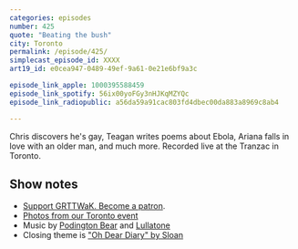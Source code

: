 ```yaml
---
categories: episodes
number: 425
quote: "Beating the bush"
city: Toronto
permalink: /episode/425/
simplecast_episode_id: XXXX
art19_id: e0cea947-0489-49ef-9a61-0e21e6bf9a3c

episode_link_apple: 1000395588459
episode_link_spotify: 56ix00yoFGy3nHJKqMZYQc
episode_link_radiopublic: a56da59a91cac803fd4dbec00da883a8969c8ab4

---
```


Chris discovers he's gay, Teagan writes poems about Ebola, Ariana falls in love with an older man, and much more. Recorded live at the Tranzac in Toronto.

## Show notes
* [Support GRTTWaK. Become a patron](https://grownupsreadthingstheywroteaskids.com/support/?utm_source=podcast&utm_medium=referral&utm_campaign=425).
* [Photos from our Toronto event](https://www.facebook.com/media/set/?set=a.10155215362748600.1073741904.121054468599&type=1&l=529e94b77d)
* Music by [Podington Bear](https://geo.itunes.apple.com/us/artist/podington-bear/id250459572?at=10lR7u&mt=1&app=music) and [Lullatone](https://geo.itunes.apple.com/us/artist/lullatone/id34467705?at=10lR7u&mt=1&app=music)
* Closing theme is ["Oh Dear Diary" by Sloan](http://sloan.spinshop.com/details/9850)